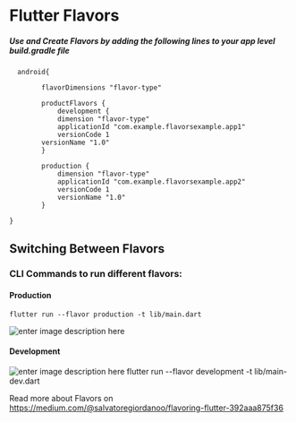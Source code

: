 

# Flutter Flavors

  

##### Use and Create Flavors by adding the following lines to your app level build.gradle file

	  android{
	  
      	    flavorDimensions "flavor-type"
      		
    	    productFlavors {
     		    development {
    		    dimension "flavor-type"
    		    applicationId "com.example.flavorsexample.app1"
    		    versionCode 1
    	    versionName "1.0"
    	    }
    	    
    	    production {
    		    dimension "flavor-type"
    		    applicationId "com.example.flavorsexample.app2"
	    	    versionCode 1
	    	    versionName "1.0"
	   	    }
	    
	}

## Switching Between Flavors
### CLI Commands to run different flavors:
#### Production
    flutter run --flavor production -t lib/main.dart
    
![enter image description here](https://picasaweb.google.com/104148614658079088291/6617467981834757825#6617467983244722642 "flavor-release")

#### Development
   ![enter image description here](https://picasaweb.google.com/104148614658079088291/6617467839245973761#6617467839669210994 "flavor-dev")
    flutter run --flavor development -t lib/main-dev.dart

Read more about Flavors on https://medium.com/@salvatoregiordanoo/flavoring-flutter-392aaa875f36
